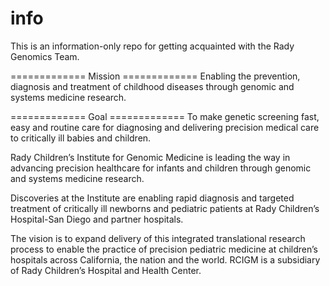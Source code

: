 # info

This is an information-only repo for getting acquainted with the Rady Genomics Team.

============= Mission =============
Enabling the prevention, diagnosis and treatment of childhood diseases through genomic and systems medicine research.

============= Goal =============
To make genetic screening fast, easy and routine care for diagnosing and delivering precision medical care to critically ill babies and children.

Rady Children’s Institute for Genomic Medicine is leading the way in advancing precision healthcare for infants and children through genomic and systems medicine research.

Discoveries at the Institute are enabling rapid diagnosis and targeted treatment of critically ill newborns and pediatric patients at Rady Children’s Hospital-San Diego and partner hospitals.

The vision is to expand delivery of this integrated translational research process to enable the practice of precision pediatric medicine at children’s hospitals across California, the nation and the world. RCIGM is a subsidiary of Rady Children’s Hospital and Health Center.
